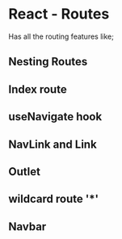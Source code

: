 # React - Routes

Has all the routing features like;
## Nesting Routes
## Index route
## useNavigate hook
## NavLink and Link
## Outlet
## wildcard route '*'
## Navbar

